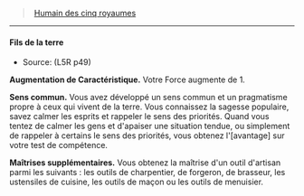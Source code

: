 ﻿---
!Generic
Id: l5r_human_hd.md#fils-de-la-terre
ParentLink: l5r_human_hd.md#humain-des-cinq-royaumes
Name: Fils de la terre
ParentName: Humain des cinq royaumes
NameLevel: 4
Source: (L5R p49)
---
> [Humain des cinq royaumes](hd_l5r_human.md)

---

#### Fils de la terre

- Source: (L5R p49)

**Augmentation de Caractéristique.** Votre Force augmente de 1.

**Sens commun.** Vous avez développé un sens commun et un pragmatisme propre à ceux qui vivent de la terre. Vous connaissez la sagesse populaire, savez calmer les esprits et rappeler le sens des priorités. Quand vous tentez de calmer les gens et d'apaiser une situation tendue, ou simplement de rappeler à certains le sens des priorités, vous obtenez l'[avantage] sur votre test de compétence.

**Maîtrises supplémentaires.** Vous obtenez la maîtrise d'un outil d'artisan parmi les suivants : les outils de charpentier, de forgeron, de brasseur, les ustensiles de cuisine, les outils de maçon ou les outils de menuisier.

